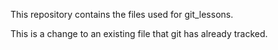 This repository contains the files used for git_lessons.

This is a change to an existing file that git has already tracked.